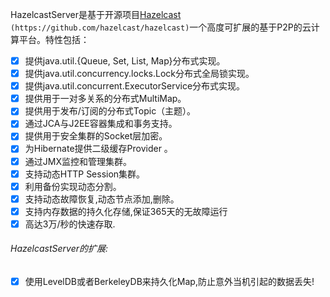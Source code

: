 HazelcastServer是基于开源项目[Hazelcast](https://github.com/hazelcast/hazelcast)  
```(https://github.com/hazelcast/hazelcast)```一个高度可扩展的基于P2P的云计算平台。特性包括：  
>
- [x] 提供java.util.{Queue, Set, List, Map}分布式实现。  
- [x] 提供java.util.concurrency.locks.Lock分布式全局锁实现。  
- [x] 提供java.util.concurrent.ExecutorService分布式实现。  
- [x] 提供用于一对多关系的分布式MultiMap。  
- [x] 提供用于发布/订阅的分布式Topic（主题）。  
- [x] 通过JCA与J2EE容器集成和事务支持。  
- [x] 提供用于安全集群的Socket层加密。  
- [x] 为Hibernate提供二级缓存Provider 。  
- [x] 通过JMX监控和管理集群。  
- [x] 支持动态HTTP Session集群。  
- [x] 利用备份实现动态分割。  
- [x] 支持动态故障恢复,动态节点添加,删除。  
- [x] 支持内存数据的持久化存储,保证365天的无故障运行  
- [x] 高达3万/秒的快速存取.  
>

###### HazelcastServer的扩展:
>
- [x] 使用LevelDB或者BerkeleyDB来持久化Map,防止意外当机引起的数据丢失!
